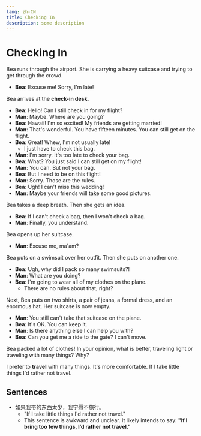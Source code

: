 ```yaml
---
lang: zh-CN
title: Checking In
description: some description
---
```


# Checking In

Bea runs through the airport. She is carrying a heavy suitcase and trying to get through the crowd.

- **Bea**: Excuse me! Sorry, I'm late!

Bea arrives at the **check-in desk**.

- **Bea**: Hello! Can I still check in for my flight?
- **Man**: Maybe. Where are you going?
- **Bea**: Hawaii! I'm so excited! My friends are getting married!
- **Man**: That's wonderful. You have fifteen minutes. You can still get on the flight.
- **Bea**: Great! Whew, I'm not usually late!
  - I just have to check this bag.
- **Man**: I'm sorry. It's too late to check your bag.
- **Bea**: What? You just said I can still get on my flight!
- **Man**: You can. But not your bag.
- **Bea**: But I need to be on this flight!
- **Man**: Sorry. Those are the rules.
- **Bea**: Ugh! I can't miss this wedding!
- **Man**: Maybe your friends will take some good pictures.

Bea takes a deep breath. Then she gets an idea.

- **Bea**: If I can't check a bag, then I won't check a bag.
- **Man**: Finally, you understand.

Bea opens up her suitcase.

- **Man**: Excuse me, ma'am?

Bea puts on a swimsuit over her outfit. Then she puts on another one.

- **Bea**: Ugh, why did I pack so many swimsuits?!
- **Man**: What are you doing?
- **Bea**: I'm going to wear all of my clothes on the plane.
  - There are no rules about that, right?

Next, Bea puts on two shirts, a pair of jeans, a formal dress, and an enormous hat. Her suitcase is now empty.

- **Man**: You still can't take that suitcase on the plane.
- **Bea**: It's OK. You can keep it.
- **Man**: Is there anything else I can help you with?
- **Bea**: Can you get me a ride to the gate? I can't move.

Bea packed a lot of clothes! In your opinion, what is better, traveling light or traveling with many things? Why?

I prefer to **travel** with many things. It's more comfortable. If I take little things I'd rather not travel.

## Sentences

- 如果我带的东西太少，我宁愿不旅行。
  - "If I take little things I'd rather not travel."
  - This sentence is awkward and unclear. It likely intends to say:
    **"If I bring too few things, I’d rather not travel."**
